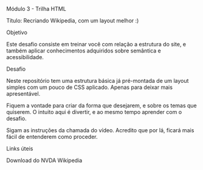 Módulo 3 - Trilha HTML

Título: Recriando Wikipedia, com um layout melhor :)

Objetivo

Este desafio consiste em treinar você com relação a estrutura do site, e também aplicar conhecimentos adquiridos sobre semântica e acessibilidade.

Desafio

Neste repositório tem uma estrutura básica já pré-montada de um layout simples com um pouco de CSS aplicado. Apenas para deixar mais apresentável.

Fiquem a vontade para criar da forma que desejarem, e sobre os temas que quiserem. O intuito aqui é divertir, e ao mesmo tempo aprender com o desafio.

Sigam as instruções da chamada do vídeo. Acredito que por lá, ficará mais fácil de entenderem como proceder.

Links úteis

Download do NVDA
Wikipedia